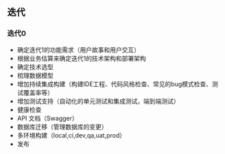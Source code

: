 
## 迭代

### 迭代0

- 确定迭代1的功能需求（用户故事和用户交互）
- 根据业务估算来确定迭代1的技术架构和部署架构
- 确定技术选型
- 梳理数据模型
- 增加持续集成构建（构建IDE工程、代码风格检查、常见的bug模式检查、测试覆盖率等）
- 增加测试支持（自动化的单元测试和集成测试，端到端测试）
- 健康检查
- API 文档（Swagger）
- 数据库迁移（管理数据库的变更）
- 多环境构建（local,ci,dev,qa,uat,prod）
- 发布
